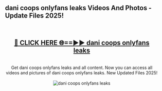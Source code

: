 <h2>dani coops onlyfans leaks Videos And Photos - Update Files 2025!</h2>
<br>
<div align="center">
<h2><a href="https://linkcuts.com/hfmhzwbr" rel="nofollow">🔴 CLICK HERE 🌐==►► dani coops onlyfans leaks</a></h2>
<br>
Get dani coops onlyfans leaks and all content. Now you can access all videos and pictures of dani coops onlyfans leaks. New Updated Files 2025!
<br>
<br>
<a href="https://linkcuts.com/hfmhzwbr" rel="nofollow" data-target="animated-image.originalLink"><img src="https://i.ibb.co.com/WyWwxjT/player-gif2.gif" alt="dani coops onlyfans leaks" style="max-width: 100%; display: inline-block;" data-target="animated-image.originalImage"></a>
</div>
<br>